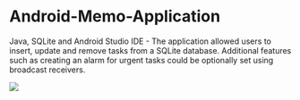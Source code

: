 # Android-Memo-Application
Java, SQLite and Android Studio IDE - The application allowed users to insert, update and remove tasks from a SQLite database. Additional features such as creating an alarm for urgent tasks could be optionally set using broadcast receivers.

<img src="http://i.imgur.com/9e2i17G.png"/>
